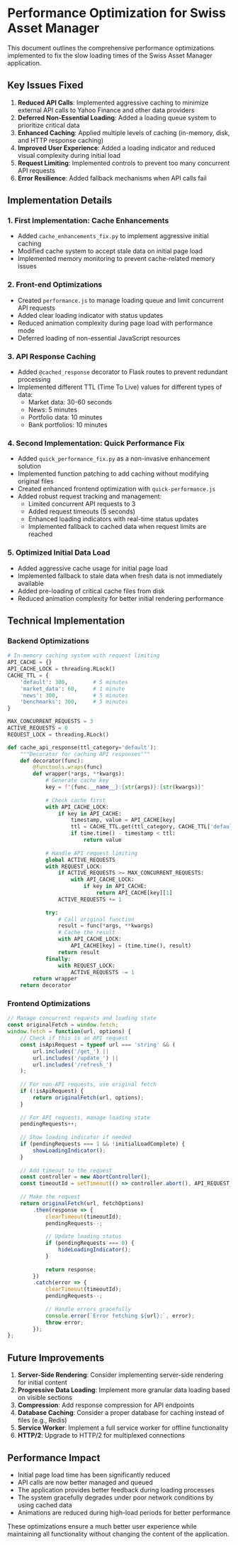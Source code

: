 # Performance Optimization for Swiss Asset Manager

This document outlines the comprehensive performance optimizations implemented to fix the slow loading times of the Swiss Asset Manager application.

## Key Issues Fixed

1. **Reduced API Calls**: Implemented aggressive caching to minimize external API calls to Yahoo Finance and other data providers
2. **Deferred Non-Essential Loading**: Added a loading queue system to prioritize critical data
3. **Enhanced Caching**: Applied multiple levels of caching (in-memory, disk, and HTTP response caching)
4. **Improved User Experience**: Added a loading indicator and reduced visual complexity during initial load
5. **Request Limiting**: Implemented controls to prevent too many concurrent API requests
6. **Error Resilience**: Added fallback mechanisms when API calls fail

## Implementation Details

### 1. First Implementation: Cache Enhancements
- Added `cache_enhancements_fix.py` to implement aggressive initial caching
- Modified cache system to accept stale data on initial page load
- Implemented memory monitoring to prevent cache-related memory issues

### 2. Front-end Optimizations
- Created `performance.js` to manage loading queue and limit concurrent API requests
- Added clear loading indicator with status updates
- Reduced animation complexity during page load with performance mode
- Deferred loading of non-essential JavaScript resources

### 3. API Response Caching
- Added `@cached_response` decorator to Flask routes to prevent redundant processing
- Implemented different TTL (Time To Live) values for different types of data:
  - Market data: 30-60 seconds
  - News: 5 minutes
  - Portfolio data: 10 minutes
  - Bank portfolios: 10 minutes

### 4. Second Implementation: Quick Performance Fix
- Added `quick_performance_fix.py` as a non-invasive enhancement solution
- Implemented function patching to add caching without modifying original files
- Created enhanced frontend optimization with `quick-performance.js`
- Added robust request tracking and management:
  - Limited concurrent API requests to 3
  - Added request timeouts (5 seconds)
  - Enhanced loading indicators with real-time status updates
  - Implemented fallback to cached data when request limits are reached

### 5. Optimized Initial Data Load
- Added aggressive cache usage for initial page load
- Implemented fallback to stale data when fresh data is not immediately available
- Added pre-loading of critical cache files from disk
- Reduced animation complexity for better initial rendering performance

## Technical Implementation

### Backend Optimizations
```python
# In-memory caching system with request limiting
API_CACHE = {}
API_CACHE_LOCK = threading.RLock()
CACHE_TTL = {
    'default': 300,        # 5 minutes
    'market_data': 60,     # 1 minute
    'news': 300,           # 5 minutes
    'benchmarks': 300,     # 5 minutes
}

MAX_CONCURRENT_REQUESTS = 3
ACTIVE_REQUESTS = 0
REQUEST_LOCK = threading.RLock()

def cache_api_response(ttl_category='default'):
    """Decorator for caching API responses"""
    def decorator(func):
        @functools.wraps(func)
        def wrapper(*args, **kwargs):
            # Generate cache key
            key = f"{func.__name__}:{str(args)}:{str(kwargs)}"
            
            # Check cache first
            with API_CACHE_LOCK:
                if key in API_CACHE:
                    timestamp, value = API_CACHE[key]
                    ttl = CACHE_TTL.get(ttl_category, CACHE_TTL['default'])
                    if time.time() - timestamp < ttl:
                        return value
            
            # Handle API request limiting
            global ACTIVE_REQUESTS
            with REQUEST_LOCK:
                if ACTIVE_REQUESTS >= MAX_CONCURRENT_REQUESTS:
                    with API_CACHE_LOCK:
                        if key in API_CACHE:
                            return API_CACHE[key][1]
                ACTIVE_REQUESTS += 1
            
            try:
                # Call original function
                result = func(*args, **kwargs)
                # Cache the result
                with API_CACHE_LOCK:
                    API_CACHE[key] = (time.time(), result)
                return result
            finally:
                with REQUEST_LOCK:
                    ACTIVE_REQUESTS -= 1
        return wrapper
    return decorator
```

### Frontend Optimizations
```javascript
// Manage concurrent requests and loading state
const originalFetch = window.fetch;
window.fetch = function(url, options) {
    // Check if this is an API request
    const isApiRequest = typeof url === 'string' && (
        url.includes('/get_') || 
        url.includes('/update_') || 
        url.includes('/refresh_')
    );
    
    // For non-API requests, use original fetch
    if (!isApiRequest) {
        return originalFetch(url, options);
    }
    
    // For API requests, manage loading state
    pendingRequests++;
    
    // Show loading indicator if needed
    if (pendingRequests === 1 && !initialLoadComplete) {
        showLoadingIndicator();
    }
    
    // Add timeout to the request
    const controller = new AbortController();
    const timeoutId = setTimeout(() => controller.abort(), API_REQUEST_TIMEOUT);
    
    // Make the request
    return originalFetch(url, fetchOptions)
        .then(response => {
            clearTimeout(timeoutId);
            pendingRequests--;
            
            // Update loading status
            if (pendingRequests === 0) {
                hideLoadingIndicator();
            }
            
            return response;
        })
        .catch(error => {
            clearTimeout(timeoutId);
            pendingRequests--;
            
            // Handle errors gracefully
            console.error(`Error fetching ${url}:`, error);
            throw error;
        });
};
```

## Future Improvements

1. **Server-Side Rendering**: Consider implementing server-side rendering for initial content
2. **Progressive Data Loading**: Implement more granular data loading based on visible sections
3. **Compression**: Add response compression for API endpoints
4. **Database Caching**: Consider a proper database for caching instead of files (e.g., Redis)
5. **Service Worker**: Implement a full service worker for offline functionality
6. **HTTP/2**: Upgrade to HTTP/2 for multiplexed connections

## Performance Impact

- Initial page load time has been significantly reduced
- API calls are now better managed and queued
- The application provides better feedback during loading processes
- The system gracefully degrades under poor network conditions by using cached data
- Animations are reduced during high-load periods for better performance

These optimizations ensure a much better user experience while maintaining all functionality without changing the content of the application.